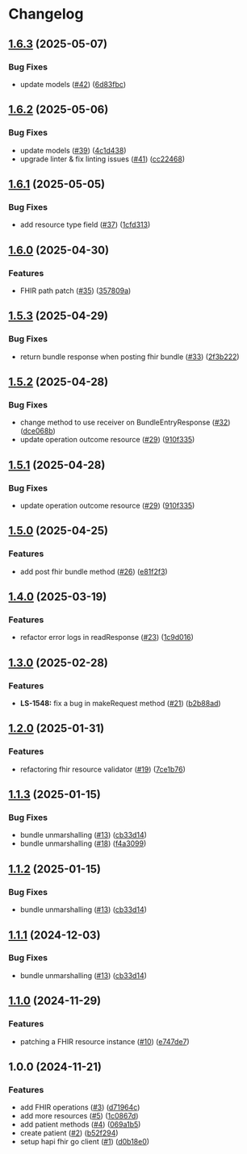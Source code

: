 # Changelog

## [1.6.3](https://github.com/savannahghi/hapi-fhir-go/compare/v1.6.2...v1.6.3) (2025-05-07)


### Bug Fixes

* update models ([#42](https://github.com/savannahghi/hapi-fhir-go/issues/42)) ([6d83fbc](https://github.com/savannahghi/hapi-fhir-go/commit/6d83fbcaa940053391e729c70d37a2a02cc401be))

## [1.6.2](https://github.com/savannahghi/hapi-fhir-go/compare/v1.6.1...v1.6.2) (2025-05-06)


### Bug Fixes

* update models ([#39](https://github.com/savannahghi/hapi-fhir-go/issues/39)) ([4c1d438](https://github.com/savannahghi/hapi-fhir-go/commit/4c1d4381c5c072dbde8c490b3a11bce89a34bb6e))
* upgrade linter & fix linting issues ([#41](https://github.com/savannahghi/hapi-fhir-go/issues/41)) ([cc22468](https://github.com/savannahghi/hapi-fhir-go/commit/cc22468a919afc0f3ecd9832e0d8771d09c06ab8))

## [1.6.1](https://github.com/savannahghi/hapi-fhir-go/compare/v1.6.0...v1.6.1) (2025-05-05)


### Bug Fixes

* add resource type field ([#37](https://github.com/savannahghi/hapi-fhir-go/issues/37)) ([1cfd313](https://github.com/savannahghi/hapi-fhir-go/commit/1cfd313dedaa836db057b7f2c0ce909ea9cd3970))

## [1.6.0](https://github.com/savannahghi/hapi-fhir-go/compare/v1.5.3...v1.6.0) (2025-04-30)


### Features

* FHIR path patch ([#35](https://github.com/savannahghi/hapi-fhir-go/issues/35)) ([357809a](https://github.com/savannahghi/hapi-fhir-go/commit/357809ae8eb2cedd8f4bdab68c68b1f4f2d10e32))

## [1.5.3](https://github.com/savannahghi/hapi-fhir-go/compare/v1.5.2...v1.5.3) (2025-04-29)


### Bug Fixes

* return bundle response when posting fhir bundle ([#33](https://github.com/savannahghi/hapi-fhir-go/issues/33)) ([2f3b222](https://github.com/savannahghi/hapi-fhir-go/commit/2f3b2226c4facc8713d005378b9269756ae909d9))

## [1.5.2](https://github.com/savannahghi/hapi-fhir-go/compare/v1.5.1...v1.5.2) (2025-04-28)


### Bug Fixes

* change method to use receiver on BundleEntryResponse ([#32](https://github.com/savannahghi/hapi-fhir-go/issues/32)) ([dce068b](https://github.com/savannahghi/hapi-fhir-go/commit/dce068bea56033ad5e5d029181d4ac56fabffc0d))
* update operation outcome resource ([#29](https://github.com/savannahghi/hapi-fhir-go/issues/29)) ([910f335](https://github.com/savannahghi/hapi-fhir-go/commit/910f3350e4f15f67ad1acf51a63e4c8c6c957b03))

## [1.5.1](https://github.com/savannahghi/hapi-fhir-go/compare/v1.5.0...v1.5.1) (2025-04-28)


### Bug Fixes

* update operation outcome resource ([#29](https://github.com/savannahghi/hapi-fhir-go/issues/29)) ([910f335](https://github.com/savannahghi/hapi-fhir-go/commit/910f3350e4f15f67ad1acf51a63e4c8c6c957b03))

## [1.5.0](https://github.com/savannahghi/hapi-fhir-go/compare/v1.4.0...v1.5.0) (2025-04-25)


### Features

* add post fhir bundle method ([#26](https://github.com/savannahghi/hapi-fhir-go/issues/26)) ([e81f2f3](https://github.com/savannahghi/hapi-fhir-go/commit/e81f2f382cc33bc4013446658b96d6b981b44615))

## [1.4.0](https://github.com/savannahghi/hapi-fhir-go/compare/v1.3.0...v1.4.0) (2025-03-19)


### Features

* refactor error logs in readResponse ([#23](https://github.com/savannahghi/hapi-fhir-go/issues/23)) ([1c9d016](https://github.com/savannahghi/hapi-fhir-go/commit/1c9d016d29073a53e1e7336b83d1a008365849c0))

## [1.3.0](https://github.com/savannahghi/hapi-fhir-go/compare/v1.2.0...v1.3.0) (2025-02-28)


### Features

* **LS-1548:** fix a bug in makeRequest method ([#21](https://github.com/savannahghi/hapi-fhir-go/issues/21)) ([b2b88ad](https://github.com/savannahghi/hapi-fhir-go/commit/b2b88ad0d81a03fa99c13d6d9f1470bdd96b11bf))

## [1.2.0](https://github.com/savannahghi/hapi-fhir-go/compare/v1.1.3...v1.2.0) (2025-01-31)


### Features

* refactoring fhir resource validator ([#19](https://github.com/savannahghi/hapi-fhir-go/issues/19)) ([7ce1b76](https://github.com/savannahghi/hapi-fhir-go/commit/7ce1b76b53da52ee9df900dd05691b98ebdf5357))

## [1.1.3](https://github.com/savannahghi/hapi-fhir-go/compare/v1.1.2...v1.1.3) (2025-01-15)


### Bug Fixes

* bundle unmarshalling ([#13](https://github.com/savannahghi/hapi-fhir-go/issues/13)) ([cb33d14](https://github.com/savannahghi/hapi-fhir-go/commit/cb33d143273613d9e8c76e9fe2522fcd102238ff))
* bundle unmarshalling ([#18](https://github.com/savannahghi/hapi-fhir-go/issues/18)) ([f4a3099](https://github.com/savannahghi/hapi-fhir-go/commit/f4a3099ea8c83417db7a37957c0b41b4e48ccddc))

## [1.1.2](https://github.com/savannahghi/hapi-fhir-go/compare/v1.1.1...v1.1.2) (2025-01-15)


### Bug Fixes

* bundle unmarshalling ([#13](https://github.com/savannahghi/hapi-fhir-go/issues/13)) ([cb33d14](https://github.com/savannahghi/hapi-fhir-go/commit/cb33d143273613d9e8c76e9fe2522fcd102238ff))

## [1.1.1](https://github.com/savannahghi/hapi-fhir-go/compare/v1.1.0...v1.1.1) (2024-12-03)


### Bug Fixes

* bundle unmarshalling ([#13](https://github.com/savannahghi/hapi-fhir-go/issues/13)) ([cb33d14](https://github.com/savannahghi/hapi-fhir-go/commit/cb33d143273613d9e8c76e9fe2522fcd102238ff))

## [1.1.0](https://github.com/savannahghi/hapi-fhir-go/compare/v1.0.0...v1.1.0) (2024-11-29)


### Features

* patching a FHIR resource instance ([#10](https://github.com/savannahghi/hapi-fhir-go/issues/10)) ([e747de7](https://github.com/savannahghi/hapi-fhir-go/commit/e747de79e5583846c5cea13ea586e90ccc17ccc9))

## 1.0.0 (2024-11-21)


### Features

* add FHIR operations ([#3](https://github.com/savannahghi/hapi-fhir-go/issues/3)) ([d71964c](https://github.com/savannahghi/hapi-fhir-go/commit/d71964c70d433d8d96fb6d2f70143ecc9eb0176f))
* add more resources ([#5](https://github.com/savannahghi/hapi-fhir-go/issues/5)) ([1c0867d](https://github.com/savannahghi/hapi-fhir-go/commit/1c0867dc0141c7d7a627badb1e6bd7eb17dd4d0a))
* add patient methods ([#4](https://github.com/savannahghi/hapi-fhir-go/issues/4)) ([069a1b5](https://github.com/savannahghi/hapi-fhir-go/commit/069a1b588b2776a24a58388ac919a3519bdc3d02))
* create patient ([#2](https://github.com/savannahghi/hapi-fhir-go/issues/2)) ([b52f294](https://github.com/savannahghi/hapi-fhir-go/commit/b52f294f879106e8c0a05ee9b8e0ebea5f79d2d3))
* setup hapi fhir go client ([#1](https://github.com/savannahghi/hapi-fhir-go/issues/1)) ([d0b18e0](https://github.com/savannahghi/hapi-fhir-go/commit/d0b18e0066f4ef23112904af97b1256cbbe6a7dd))
